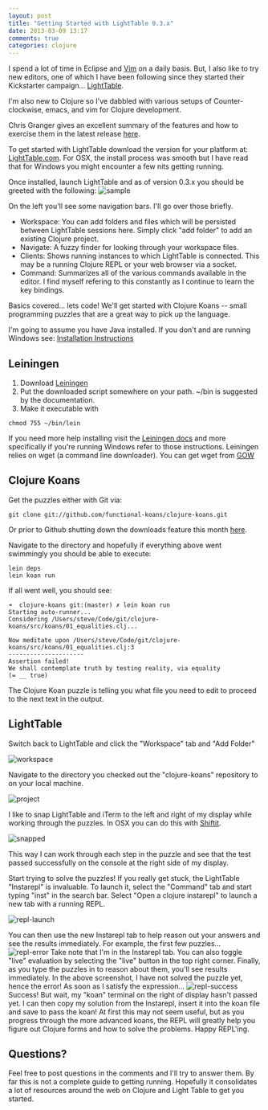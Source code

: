 ```yaml
---
layout: post
title: "Getting Started with LightTable 0.3.x"
date: 2013-03-09 13:17
comments: true
categories: clojure
---
```


I spend a lot of time in Eclipse and [Vim](http://vim.spf13.com/)  on a daily basis. But, I also like to try new editors, one of which I have been following since they started their Kickstarter campaign... [LightTable](http://www.lighttable.com/).
<!-- more -->
I'm also new to Clojure so I've dabbled with various setups of Counter-clockwise, emacs, and vim for Clojure development.


Chris Granger gives an excellent summary of the features and how to exercise them in the latest release [here](http://www.chris-granger.com/2013/02/27/light-table-030-experience/).

To get started with LightTable download the version for your platform at: [LightTable.com](http://www.lighttable.com/). For OSX, the install process was smooth but I have read that for Windows you might encounter a few nits getting running.

Once installed, launch LightTable and as of version 0.3.x you should be greeted with the following:
![sample](/images/posts/LightTable-3.png)

On the left you'll see some navigation bars. I'll go over those briefly.
  
  * Workspace: You can add folders and files which will be persisted between LightTable sessions here. Simply click "add folder" to add an existing Clojure project.
  * Navigate: A fuzzy finder for looking through your workspace files.
  * Clients: Shows running instances to which LightTable is connected. This may be a running Clojure REPL or your web browser via a socket.
  * Command: Summarizes all of the various commands available in the editor. I find myself refering to this constantly as I continue to learn the key bindings.

Basics covered... lets code! We'll get started with Clojure Koans -- small programming puzzles that are a great way to pick up the language.

I'm going to assume you have Java installed. If you don't and are running Windows see: [Installation Instructions](http://www.java.com/en/download/help/windows_manual_download.xml)

Leiningen
--------
1. Download [Leiningen](https://raw.github.com/technomancy/leiningen/stable/bin/lein)
2. Put the downloaded script somewhere on your path. ~/bin is suggested by the documentation.
3. Make it executable with
```
chmod 755 ~/bin/lein
```

If you need more help installing visit the [Leiningen docs](http://leiningen.org/#install) and more specifically if you're running Windows refer to those instructions. Leiningen relies on wget (a command line downloader). You can get wget from [GOW](https://github.com/bmatzelle/gow/wiki)

Clojure Koans
-----------
Get the puzzles either with Git via:
```
git clone git://github.com/functional-koans/clojure-koans.git
```
Or prior to Github shutting down the downloads feature this month [here](https://github.com/functional-koans/clojure-koans/downloads).

Navigate to the directory and hopefully if everything above went swimmingly you should be able to execute:
```
lein deps
lein koan run
```

If all went well, you should see:
```
➜  clojure-koans git:(master) ✗ lein koan run
Starting auto-runner...
Considering /Users/steve/Code/git/clojure-koans/src/koans/01_equalities.clj...

Now meditate upon /Users/steve/Code/git/clojure-koans/src/koans/01_equalities.clj:3
---------------------
Assertion failed!
We shall contemplate truth by testing reality, via equality
(= __ true)
```

The Clojure Koan puzzle is telling you what file you need to edit to proceed to the next text in the output.

LightTable
---------
Switch back to LightTable and click the "Workspace" tab and "Add Folder"

![workspace](/images/posts/Screenshot_3_10_13_10_38_PM.png)

Navigate to the directory you checked out the "clojure-koans" repository to on your local machine.

![project](/images/posts/Screenshot_3_10_13_10_39_PM-2.png)

I like to snap LightTable and iTerm to the left and right of my display while working through the puzzles. In OSX you can do this with [Shiftit](https://github.com/fikovnik/ShiftIt).

![snapped](/images/posts/Fullscreen_3_10_13_10_43_PM-2.png)

This way I can work through each step in the puzzle and see that the test passed successfully on the console at the right side of my display.

Start trying to solve the puzzles! If you really get stuck, the LightTable "Instarepl" is invaluable. To launch it, select the "Command" tab and start typing "inst" in the search bar. Select "Open a clojure instarepl" to launch a new tab with a running REPL.

![repl-launch](/images/posts/LightTable-2.png)

You can then use the new Instarepl tab to help reason out your answers and see the results immediately. For example, the first few puzzles...
![repl-error](/images/posts/Screenshot_3_10_13_10_58_PM.png)
Take note that I'm in the Instarepl tab. You can also toggle "live" evaluation by selecting the "live" button in the top right corner.
Finally, as you type the puzzles in to reason about them, you'll see results immediately. In the above screenshot, I have not solved the puzzle yet, hence the error! As soon as I satisfy the expression...
![repl-success](/images/posts/Screenshot_3_10_13_11_02_PM.png)
Success! But wait, my "koan" terminal on the right of display hasn't passed yet. I can then copy my solution from the Instarepl, insert it into the koan file and save to pass the koan! At first this may not seem useful, but as you progress through the more advanced koans, the REPL will greatly help you figure out Clojure forms and how to solve the problems.
Happy REPL'ing.



Questions?
---------
Feel free to post questions in the comments and I'll try to answer them. By far this is not a complete guide to getting running. Hopefully it consolidates a lot of resources around the web on Clojure and Light Table to get you started.




